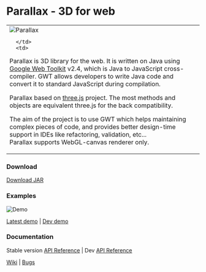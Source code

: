 Parallax - 3D for web
=============

<table border="0">
   <tr>
      <td>

<img src="http://thothbot.github.com/parallax/static/logo.png" alt="Parallax" align="top"/>

      </td>
      <td>

<p>
Parallax is 3D library for the web. It is written on Java using <a href="https://developers.google.com/web-toolkit/">Google Web Toolkit</a> v2.4, 
which is Java to JavaScript cross-compiler. GWT allows developers to write Java code and convert it to standard JavaScript during compilation.
</p><p>
Parallax based on <a href="http://github.com/mrdoob/three.js">three.js</a> project. The most methods and objects are equivalent three.js for the back compatibility.
</p><p>
The aim of the project is to use GWT which helps maintaining complex pieces of code, and provides better design-time support in IDEs like refactoring, validation, etc...<br/>
Parallax supports WebGL-canvas renderer only.
</p>
      </td>
   </tr>
</table>

### Download ###

[Download JAR](http://github.com/thothbot/parallax/downloads)

### Examples ###

![Demo](http://thothbot.github.com/parallax/static/examples_banner.jpg)

[Latest demo](http://thothbot.github.com/parallax/demo/index.html) | [Dev demo](http://thothbot.github.com/parallax/demo/dev/)


### Documentation ###

Stable version [API Reference](http://thothbot.github.com/parallax/docs/index.html) 
| Dev [API Reference](http://thothbot.github.com/parallax/docs/dev/) 

[Wiki](https://github.com/thothbot/parallax/wiki) 
| [Bugs](https://github.com/thothbot/parallax/issues)

